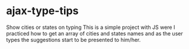 # ajax-type-tips
Show cities or states on typing
This is a simple project with JS were I practiced how to get an array of cities and states names and as the user types the suggestions start to 
be presented to him/her.
